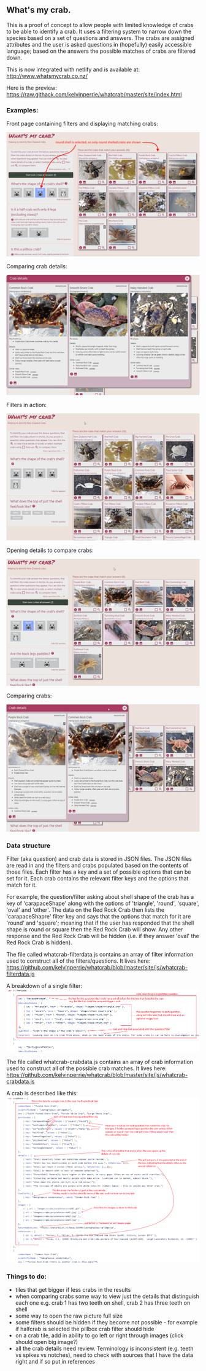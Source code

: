 ## What's my crab.

This is a proof of concept to allow people with limited knowledge of crabs to be able to identify a crab. It uses a filtering system to narrow down the species based on a set of questions and answers. The crabs are assigned attributes and the user is asked questions in (hopefully) easily accessible language; based on the answers the possible matches of crabs are filtered down.

This is now integrated with netlify and is available at:
http://www.whatsmycrab.co.nz/

Here is the preview:
https://raw.githack.com/kelvinperrie/whatcrab/master/site/index.html

### Examples:

Front page containing filters and displaying matching crabs:

![Example 1](examples/example04-filtering.png?raw=true "Example of front page")

Comparing crab details:

![Example 2](examples/example05-viewingdetails.png?raw=true "Example of comparing details")

Filters in action:

![Example 3](examples/example01-filters.gif?raw=true "Filters in action")


Opening details to compare crabs:

![Example 4](examples/example02-details.gif?raw=true "Opening details")


Comparing crabs:

![Example 5](examples/example03-details.gif?raw=true "Comparing crab details")

### Data structure

Filter (aka question) and crab data is stored in JSON files. The JSON files are read in and the filters and crabs populated based on the contents of those files. Each filter has a key and a set of possible options that can be set for it. Each crab contains the relevant filter keys and the options that match for it. 

For example, the question/filter asking about shell shape of the crab has a key of 'carapaceShape' along with the options of 'triangle', 'round', 'square', 'oval' and 'other'. 
The data on the Red Rock Crab then lists the 'carapaceShapre' filter key and says that the options that match for it are 'round' and 'square'; meaning that if the user has responded that the shell shape is round or square then the Red Rock Crab will show. Any other response and the Red Rock Crab will be hidden (i.e. if they answer 'oval' the Red Rock Crab is hidden).

The file called whatcrab-filterdata.js contains an array of filter information used to construct all of the filters/questions. It lives here:
https://github.com/kelvinperrie/whatcrab/blob/master/site/js/whatcrab-filterdata.js

A breakdown of a single filter:
![Example 6](examples/example06-filterdata.png?raw=true "filter data explaination")

The file called whatcrab-crabdata.js contains an array of crab information used to construct all of the possible crab matches. It lives here:
https://github.com/kelvinperrie/whatcrab/blob/master/site/js/whatcrab-crabdata.js

A crab is described like this:
![Example 7](examples/example07-crabdata.png?raw=true "crab data explaination")

### Things to do:
* tiles that get bigger if less crabs in the results
* when comparing crabs some way to view just the details that distinguish each one e.g. crab 1 has two teeth on shell, crab 2 has three teeth on shell
* some way to open the raw picture full size
* some filters should be hidden if they become not possible - for example if halfcrab is selected the pillbox crab filter should hide
* on a crab tile, add in ability to go left or right through images (click should open big image?)
* all the crab details need review. Terminology is inconsistent (e.g. teeth vs spikes vs notches), need to check with sources that I have the data right and if so put in references

